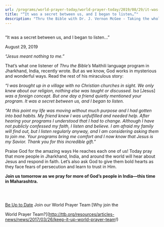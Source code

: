 ```yaml
---
url: /programs/world-prayer-today/world-prayer-today/2019/08/29/it-was-a-secret-between-us-and-i-began-to-listen
title: "“It was a secret between us, and I began to listen…”"
description: "Thru the Bible with Dr. J. Vernon McGee - Taking the whole Word to the whole world"
---
```







## 
 “It was a secret between us, and I began to listen…”


August 29, 2019




*“Jesus meant nothing to me.”*


That’s what one listener of *Thru the Bible’s* Maithili language program in Jharkhand, India, recently wrote. But as we know, God works in mysterious and wonderful ways. Read the rest of his miraculous story:


*“I was brought up in a village with no Christian churches in sight. We only knew about our religion, nothing else was taught or discussed. Isa* [Jesus] *was a foreign concept. But one day a friend quietly mentioned your program. It was a secret between us, and I began to listen.*


*“At this point my life was moving without much purpose and I had gotten into bad habits. My friend knew I was unfulfilled and needed help. After hearing your programs I understood that I had to change. Although I have not publicly confessed my faith, I listen and believe. I am afraid my family will find out, but I listen regularly anyway, and I am considering asking them to join me. Your programs bring me comfort and I now know that Jesus is my Savior. Thank you for this incredible gift.”*


Praise God for the amazing ways He reaches each one of us! Today pray that more people in Jharkhand, India, and around the world will hear about Jesus and respond in faith. Let’s also ask God to give them bold hearts as they face fears of persecution and learn to trust in Him. 


**Join us tomorrow as we pray for more of God’s people in India—this time in Maharashtra.** 


 







## 




[Be Up to Date](http://feeds.feedburner.com/WorldPrayerToday "World Prayer Today RSS Feed")
Join our World Prayer Team
[Why join the  

World Prayer Team?](http://ttb.org/resources/articles-news/news/2017/03/26/keep-it-up-world-prayer-team!)




